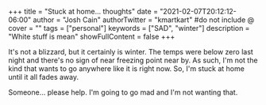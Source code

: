 +++
title = "Stuck at home... thoughts"
date = "2021-02-07T20:12:12-06:00"
author = "Josh Cain"
authorTwitter = "kmartkart" #do not include @
cover = ""
tags = ["personal"]
keywords = ["SAD", "winter"]
description = "White stuff is mean"
showFullContent = false
+++  

It's not a blizzard, but it certainly is winter. The temps were below zero last night and there's no sign of near freezing point near by. As such, I'm not the kind that wants to go anywhere like it is right now. So, I'm stuck at home until it all fades away.

Someone... please help. I'm going to go mad and I'm not wanting that.
